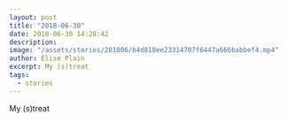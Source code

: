 ```yaml
---
layout: post
title: "2018-06-30"
date: 2018-06-30 14:28:42
description: 
image: "/assets/stories/201806/b4d810ee23314707f6447a666babbef4.mp4"
author: Elise Plain
excerpt: My (s)treat
tags: 
  - stories
---
```


My (s)treat
<p></p>

